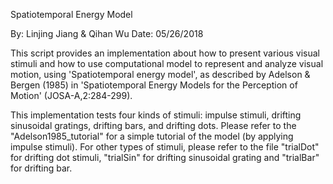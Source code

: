 Spatiotemporal Energy Model

By: Linjing Jiang & Qihan Wu
Date: 05/26/2018

This script provides an implementation about how to present various
visual stimuli and how to use computational model to represent and 
analyze visual motion, using 'Spatiotemporal energy model', as described 
by Adelson & Bergen (1985) in 'Spatiotemporal Energy Models for the 
Perception of Motion' (JOSA-A,2:284-299).

This implementation tests four kinds of stimuli: impulse stimuli, drifting sinusoidal 
gratings, drifting bars, and drifting dots. Please refer to the "Adelson1985_tutorial" 
for a simple tutorial of the model (by applying impulse stimuli). For other types of 
stimuli, please refer to the file "trialDot" for drifting dot stimuli, "trialSin" for 
drifting sinusoidal grating and "trialBar" for drifting bar.

